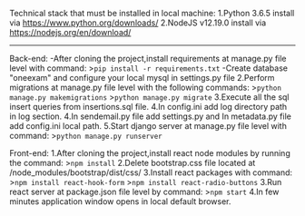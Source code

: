 Technical stack that must be installed in local machine:
	1.Python 3.6.5 install via https://www.python.org/downloads/
	2.NodeJS v12.19.0 install via https://nodejs.org/en/download/

***

Back-end:
	-After cloning the project,install requirements at manage.py file level with command:
		>`pip install -r requirements.txt`
	-Create database "oneexam" and configure your local mysql in settings.py file
	2.Perform migrations at manage.py file level with the following commands:
		>`python manage.py makemigrations`
		>`python manage.py migrate`
	3.Execute all the sql insert queries from insertions.sql file.
	4.In config.ini add log directory path in log section.
	4.In sendemail.py file add settings.py and In metadata.py file add config.ini local path.
	5.Start django server at manage.py file level with command:
		>`python manage.py runserver`

Front-end:
	1.After cloning the project,install react node modules by running the command: 
		>`npm install`
	2.Delete bootstrap.css file located at /node_modules/bootstrap/dist/css/
	3.Install react packages with command:
		>`npm install react-hook-form`
		>`npm install react-radio-buttons`
	3.Run react server at package.json file level by command:
		>`npm start`
	4.In few minutes application window opens in local default browser.



